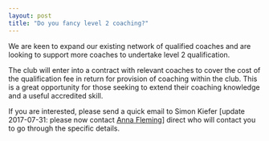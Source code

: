 ```yaml
---
layout: post
title: "Do you fancy level 2 coaching?"
---
```



We are keen to expand our existing network of qualified coaches and are looking to support more coaches to undertake level 2 qualification.

The club will enter into a contract with relevant coaches to cover the cost of the qualification fee in return for provision of coaching within the club. This is a great opportunity for those seeking to extend their coaching knowledge and a useful accredited skill. 

If you are interested, please send a quick email to Simon Kiefer [update 2017-07-31: please now contact [Anna Fleming](mailto:annafleming47@gmail.com)] direct who will contact you to go through the specific details.
